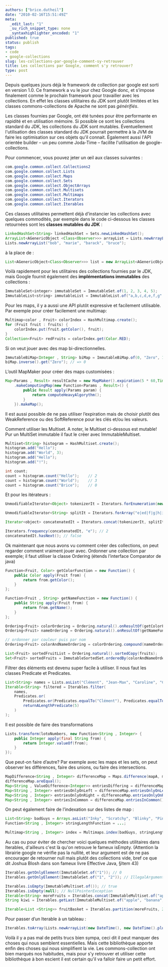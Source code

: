 ```yaml
---
authors: ["brice.dutheil"]
date: "2010-02-16T15:51:49Z"
meta:
  _edit_last: "1"
  _su_rich_snippet_type: none
  _syntaxhighlighter_encoded: "1"
published: true
status: publish
tags:
- code
- google-collections
slug: les-collections-par-google-comment-sy-retrouver
title: Les collections par Google, comment s'y retrouver?
type: post
---
```

Depuis quelques jours déjà le framework de collection par google est sorti en version 1.0. Ce framework a vu le jour chez Google donc, et s’impose finalement comme le prochain framework pour travailler avec les collections. En effet les classes utilitaires du JDK sont plutôt limitées et les classes commons-collections de Apache ne sont pas *générifiés*.

Les classes fournies par Google, ont été tunées pour être performante en rapidité et en utilisation mémoire. Si possible ce sont les collections standard du JDK, les collections du JDK sont mutables. Éventuellement l'utilisation des classes standard du JDK pourrait permettre à la JVM de faire les optimisation sur ces objets qu'il connait. Également aussi l'API orientée builder – un peu comme Joda-Time – facilite l'utilisation de google-collections.

Pour commencer, vous pouvez jeter un œil aux classes suivantes :

```java
com.google.common.collect.Collections2
com.google.common.collect.Lists
com.google.common.collect.Maps
com.google.common.collect.Sets
com.google.common.collect.ObjectArrays
com.google.common.collect.Multisets
com.google.common.collect.Multimaps
com.google.common.collect.Iterators
com.google.common.collect.Iterables
```

Ces classes utilitaires permettent déjà d’instancier les collections avec quelques commodités, par exemple dans le code ci-dessous les classes retournées sont les **classes mutables du JDK** :

```java
LinkedHashSet<String> linkedHashSet = Sets.newLinkedHashSet();
ArrayList<AGenericObject <Class<Observer>>> arrayList = Lists.newArrayList();
Lists.newArrayList("bob", "marie", "barack", "bruce");
```

à la place de :

```java
List<AGenericObject<Class<Observer>>> list = new ArrayList<AGenericObject<Class<Observer>>>();
```

Voilà rapidement pour les utilitaires des collections fournies par le JDK, mais Google fournit également des **implémentations immutables** des collections :

```java
ImmutableSet<integer> immutableSet = ImmutableSet.of(1, 2, 3, 4, 5);
ImmutableList<string> immutableList = ImmutableList.of("a,b,c,d,e,f,g".split(","));
```

Pour les maps, il y a aussi une API plutôt expressive et facilement utilisable. Par exemple pour créer facilement une multimap:

```java
Multimap<color , Fruit> colorIndex = HashMultimap.create();
for (Fruit fruit : fruits) {
    colorIndex.put(fruit.getColor(), fruit);
}
Collection<Fruit> redFruits = colorIndex.get(Color.RED);
```

Si on veut jouer avec des map bi-directionnelles.

```java
ImmutableBiMap<Integer , String> biMap = ImmutableBiMap.of(0, "Zero", 1, "One", 2, "Two", 3, "Three");
biMap.inverse().get("Zero"); // => 0
```

L’outil MapMaker pour créer des maps customisées :

```java
Map<Params , Result> resultCache = new MapMaker().expiration(5 * 60,TimeUnit.SECONDS)
    .makeComputingMap(new Function<Params , Result>() {
        public Result apply(Params param) {
            return computeHeavyAlgorythm();
        }
    }).makeMap();
```

Il est aussi possible de ne pas utiliser l’expiration mais de choisir plutôt des WeakReference ou des SoftReference pour les clés et/ou les valeurs.

Comment utiliser les Multiset. A noter, le Multiset ci-dessous est mutable! Pur un MultiSet immutable il faut le créer avec ImmutableMultiset.

```java
Multiset<String> histogram = HashMultiset.create();
histogram.add("Hello");
histogram.add("World", 3);
histogram.add("Hello");
histogram.add("!");

int count;
count = histogram.count("Hello");    // 2
count = histogram.count("World");    // 3
count = histogram.count("Brice");    // 0
```

Et pour les itérateurs :

```java
UnmodifiableIterator<Object> tokenizerIt = Iterators.forEnumeration(new StringTokenizer("a|b|c|d|e", "|")); // Eh oui ! StringTokenizer implémente Enumeration<Object>

UnmodifiableIterator<String> splitIt = Iterators.forArray("e|ed|f|g|h|i".split("|"));

Iterator<object> concatenatedIt = Iterators.concat(tokenizerIt, splitIt);

Iterators.frequency(concatenatedIt, "e"); // 2
concatenatedIt.hasNext(); // false
```

Ok maintenant que nous avons vu comment créer des collections, on peut regarder comment vraiment jouer avec. Ordonner une collection par exemple; il faut utiliser la classe Ordering (étends l’interface Comparator de java)

```java
Function<Fruit, Color> getColorFunction = new Function() {
    public Color apply(Fruit from) {
        return from.getColor();
    }
};

Function<Fruit , String> getNameFunction = new Function() {
    public String apply(Fruit from) {
        return from.getName();
    }
};

Ordering<Fruit> colorOrdering = Ordering.natural().onResultOf(getColorFunction);
Ordering<Fruit> nameOrdering = Ordering.natural().onResultOf(getNameFunction);

// ordonner par couleur puis par nom
Ordering<Fruit> colorAndNameOrdering = colorOrdering.compound(nameOrdering);

List<Fruit> sortedFruitList = Ordering.natural().sortedCopy(fruits);
Set<Fruit> sortedFruits = ImmutableSortedSet.orderedBy(colorAndNameOrdering).addAll(fruits).build();
```

Filtrer des éléments est devenu super facile à utiliser. Il nous faut les classes Predicate et Predicates.

```java
List<String> names = Lists.asList("Clément", "Jean-Max", "Caroline", "Céline", "Brice");
Iterable<String> filtered = Iterables.filter(
    names,
    Predicates.or(
        Predicates.or(Predicates.equalTo("Clément"), Predicates.equalTo("Brice")),
        returnALengthPredicate(5)
    )
);
```

Il est possible de faire des transformations

```java
Lists.transform(lotoNumbers, new Function<String , Integer> {
    public Integer apply(final String from) {
        return Integer.valueOf(from);
    }
});
```

Que peut-on faire d’autre? Par exemple avec les maps et les sets, on peut observer les différences, faire des unions, ou faire des intersections.

```java
MapDifference<String , Integer> differenceMap = Maps.difference(mapA, mapB);
differenceMap.areEqual();
Map<String , ValueDifference<Integer>> entriesDiffering = differenceMap.entriesDiffering();
Map<String , Integer> entriesOnlyOnLeft = differenceMap.entriesOnlyOnLeft();
Map<String , Integer> entriesOnlyOnRight = differenceMap.entriesOnlyOnRight();
Map<String , Integer> entriesInCommon = differenceMap.entriesInCommon();
```

On peut également faire de l’indexation sur des listes de map :

```java
List<String> badGuys = Arrays.asList("Inky", "Scratchy", "Blinky", "Pinky", "Pinky", "Clyde");
Function<String , Integer> stringLengthFunction = ...;

Multimap<String , Integer> index = Multimaps.index(badGuys, stringLengthFunction); // { 4=[Inky], 5=[Pinky, Pinky, Clyde], 6=[Blinky], 7=[Scratchy] }
```

Au cas ou pour éviter de chercher voici quelques méthodes utilitaires dans Iterables, d'ailleurs c'est là qu'on retrouve le fameux isEmpty. (Attention la librairie google ne vérifie pas la nullité, et leur argument est de ne pas encourager de retourner null mais plutôt des collections vide, bref ce que dit Joshua Blosh dans son fameux livre Effective Java, §Item 43)

```java
Iterables.getOnlyElement(ImmutableSet.of("1")); // 0
Iterables.getOnlyElement(ImmutableSet.of("1", "2")); // IllegalArgumentException

Iterables.isEmpty(ImmutableMultiset.of()); // true
Iterables.isEmpty(null); // NullPointerException
Iterable<String> moreFruits = Iterables.concat(ImmutableMultiset.of("apple", "banana", "kiwi"), Lists.newArrayList("ananas", "orange")); // "apple", "banana", "kiwi", "ananas", "orange"
String kiwi = Iterables.getLast(ImmutableMultiset.of("apple", "banana", "kiwi")); // "kiwi"

Iterable<List <String>> fruitBasket = Iterables.partition(moreFruits, 2);  // { "apple", "banana" }, { "kiwi", "ananas" }, { "orange" }
```

Pour passer d’un Iterable à un tableau :

```java
Iterables.toArray(Lists.newArrayList(new DateTime(), new DateTime().plusDays(1)), DateTime.class);
```

Voilà il y a pas mal de petits trucs bien sympa, ceci dit il peut manquer des choses qui nous semblent essentielles. Mais cette bibliothèque apporte enfin des choses qui nous simplifient la vie. Les commons-collection ont bien marqués nos habitudes, mais pour s’y retrouver et utiliser cette bibliothèque à bon escient il est certain qu'il va falloir faire un petit effort.
